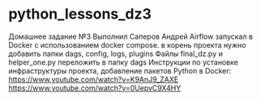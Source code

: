 # python_lessons_dz3
Домашнее задание №3 Выполнил Саперов Андрей
Airflow запускал в Docker с использованием docker compose.
в корень проекта нужно добавить папки dags, config, logs, plugins
Файлы final_dz.py и helper_one.py переложить в папку dags
Инструкции по установке инфраструктуры проекта, добавление пакетов Python в Docker:
https://www.youtube.com/watch?v=K9AnJ9_ZAXE
https://www.youtube.com/watch?v=0UepvC9X4HY
